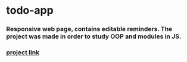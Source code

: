 # todo-app
### Responsive web page, contains editable reminders. The project was made in order to study OOP and modules in JS.

### [project link](https://trunov.github.io/todo-app/)
